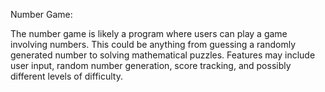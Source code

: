 Number Game:

The number game is likely a program where users can play a game involving numbers. This could be anything from guessing a randomly generated number to solving mathematical puzzles.
Features may include user input, random number generation, score tracking, and possibly different levels of difficulty.
